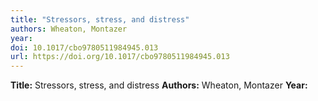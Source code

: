```yaml
---
title: "Stressors, stress, and distress"
authors: Wheaton, Montazer
year: 
doi: 10.1017/cbo9780511984945.013
url: https://doi.org/10.1017/cbo9780511984945.013
---
```

**Title:** Stressors, stress, and distress
**Authors:** Wheaton, Montazer
**Year:** 